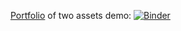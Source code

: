 [Portfolio](https://en.wikipedia.org/wiki/Modern_portfolio_theory) of two assets demo: [![Binder](https://mybinder.org/badge.svg)](https://mybinder.org/v2/gh/yumichael/jupyter-demos/master?filepath=two-assets-portfolio.ipynb)
